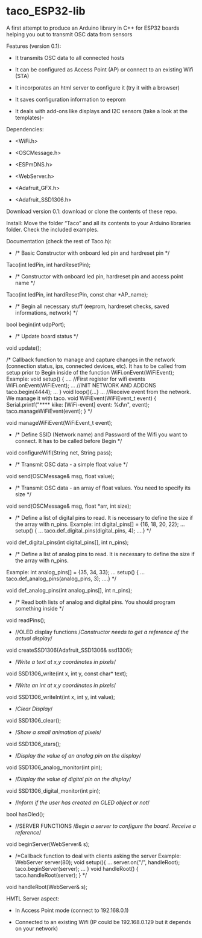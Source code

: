 # taco_ESP32-lib
A first attempt to produce an Arduino library in C++ for ESP32 boards helping you out to transmit OSC data from sensors

Features (version 0.1):

* It transmits OSC data to all connected hosts

* It can be configured as Access Point (AP) or connect to an existing Wifi (STA)

* It incorporates an html server to configure it (try it with a browser)

* It saves configuration information to eeprom

* It deals with add-ons like displays and I2C sensors (take a look at the templates)-

Dependencies:

* <WiFi.h>

* <OSCMessage.h>

* <ESPmDNS.h>

* <WebServer.h>

* <Adafruit_GFX.h>

* <Adafruit_SSD1306.h>

Download version 0.1: download or clone the contents of these repo.


Install: Move the folder “Taco” and all its contents to your Arduino libraries folder. Check the included examples.


Documentation (check the rest of Taco.h):

  * /* Basic Constructor with onboard led pin and hardreset pin */
  
  Taco(int ledPin, int hardResetPin);

  * /* Constructor with onboard led pin, hardreset pin and access point name */
  
  Taco(int ledPin, int hardResetPin, const char *AP_name);

  * /* Begin all necessary stuff (eeprom, hardreset checks, saved informations, network) */
  
  bool begin(int udpPort);

  * /* Update board status */
  
  void update();

  /* Callback function to manage and capture changes in the network (connection status, ips, connected devices, etc).
  It has to be called from setup prior to Begin inside of the function WiFi.onEvent(WiFiEvent);
  Example:
  void setup() {
    ....
    //First register for wifi events
    WiFi.onEvent(WiFiEvent);
    ...
    //INIT NETWORK AND ADDONS
    taco.begin(4444);
    ...
  }
  void loop(){...}
  ...
  //Receive event from the network. We manage it with taco.
  void WiFiEvent(WiFiEvent_t event) {
    Serial.printf("**** kike: [WiFi-event] event: %d\n", event);
    taco.manageWiFiEvent(event);
  } */
  
  void manageWiFiEvent(WiFiEvent_t event);

  * /* Define SSID (Network name) and Password of the Wifi you want to connect.
  It has to be called before Begin */
  
  void configureWifi(String net, String pass);

  * /* Transmit OSC data - a simple float value */
  
  void send(OSCMessage& msg, float value);

  * /* Transmit OSC data - an array of float values. You need to specify its size */
  
  void send(OSCMessage& msg, float *arr, int size);

  * /* Define a list of digital pins to read. It is necessary to define the size if the array with n_pins.
  Example:
    int digital_pins[] = {16, 18, 20, 22};
    ... setup() {
    ...   taco.def_digital_pins(digital_pins, 4);
    ....} */
  
  void def_digital_pins(int digital_pins[], int n_pins);

  * /* Define a list of analog pins to read. It is necessary to define the size if the array with n_pins.
  
  Example:
  int analog_pins[] = {35, 34, 33};
    ... setup() {
    ...   taco.def_analog_pins(analog_pins, 3);
    ....} */    
  
  void def_analog_pins(int analog_pins[], int n_pins);

  * /* Read both lists of analog and digital pins. You should program something inside */
  
  void readPins();

  * //OLED display functions
  /*Constructor needs to get a reference of the actual display*/
  
  void createSSD1306(Adafruit_SSD1306& ssd1306);

  * /*Write a text at x,y coordinates in pixels*/
  
  void SSD1306_write(int x, int y, const char* text);

  * /*Write an int at x,y coordinates in pixels*/
  
  void SSD1306_writeInt(int x, int y, int value);

  * /*Clear Display*/
  
  void SSD1306_clear();

  * /*Show a small animation of pixels*/
  
  void SSD1306_stars();

  * /*Display the value of an analog pin on the display*/
  
  void SSD1306_analog_monitor(int pin);

  * /*Display the value of digital pin on the display*/
  
  void SSD1306_digital_monitor(int pin);

  * /*Inform if the user has created an OLED object or not*/
  
  bool hasOled();

  * //SERVER FUNCTIONS
  /*Begin a server to configure the board. Receive a reference*/
  
  void beginServer(WebServer& s);

  * /*Callback function to deal with clients asking the server
  Example:
    WebServer server(80);
    void setup(){
      ...
      server.on("/", handleRoot);
      taco.beginServer(server);
      ...
    }
    void handleRoot() {
      taco.handleRoot(server);
    }
  */
  
  void handleRoot(WebServer& s);


HMTL Server aspect:

* In Access Point mode (connect to 192.168.0.1)

* Connected to an existing Wifi (IP could be 192.168.0.129 but it depends on your network)

